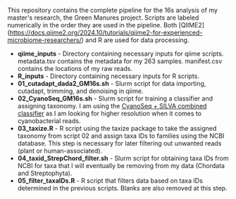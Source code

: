 This repository contains the complete pipeline for the 16s analysis of my master's research, the Green Manures project. Scripts are labeled numerically in the order they are used in the pipeline. Both [QIIME2] (https://docs.qiime2.org/2024.10/tutorials/qiime2-for-experienced-microbiome-researchers/) and R are used for data processing. 

* **qiime_inputs** - Directory containing necessary inputs for qiime scripts. metadata.tsv contains the metadata for my 263 samples. manifest.csv contains the locations of my raw reads. 
* **R_inputs** - Directory containing necessary inputs for R scripts. 
* **01_cutadapt_dada2_GM16s.sh** - Slurm script for data importing, cutadapt, trimming, and denoising in qiime.
* **02_CyanoSeq_GM16s.sh** - Slurm script for training a classifier and assigning taxonomy. I am using the [CyanoSeq + SILVA combined classifier](https://zenodo.org/records/13910424) as I am looking for higher resolution when it comes to cyanobacterial reads. 
* **03_taxize.R**  - R script using the taxize package to take the assigned taxonomy from script 02 and assign taxa IDs to families using the NCBI database. This step is necessary for later filtering out unwanted reads (plant or human-associated). 
* **04_taxid_StrepChord_filter.sh** - Slurm script for obtaining taxa IDs from NCBI for taxa that I will eventually be removing from my data (Chordata and Streptophyta).
* **05_filter_taxaIDs.R** - R script that filters data based on taxa IDs determined in the previous scripts. Blanks are also removed at this step.


